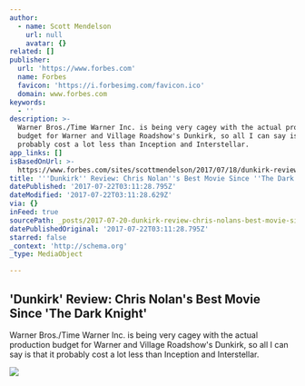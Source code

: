 ```yaml
---
author:
  - name: Scott Mendelson
    url: null
    avatar: {}
related: []
publisher:
  url: 'https://www.forbes.com'
  name: Forbes
  favicon: 'https://i.forbesimg.com/favicon.ico'
  domain: www.forbes.com
keywords:
  - ''
description: >-
  Warner Bros./Time Warner Inc. is being very cagey with the actual production
  budget for Warner and Village Roadshow's Dunkirk, so all I can say is that it
  probably cost a lot less than Inception and Interstellar.
app_links: []
isBasedOnUrl: >-
  https://www.forbes.com/sites/scottmendelson/2017/07/18/dunkirk-review-chris-nolans-best-movie-since-the-dark-knight/amp/
title: '''Dunkirk'' Review: Chris Nolan''s Best Movie Since ''The Dark Knight'''
datePublished: '2017-07-22T03:11:28.795Z'
dateModified: '2017-07-22T03:11:28.629Z'
via: {}
inFeed: true
sourcePath: _posts/2017-07-20-dunkirk-review-chris-nolans-best-movie-since-the-dark-k.md
datePublishedOriginal: '2017-07-22T03:11:28.795Z'
starred: false
_context: 'http://schema.org'
_type: MediaObject

---
```

<article style=""><h1>'Dunkirk' Review: Chris Nolan's Best Movie Since 'The Dark Knight'</h1><p>Warner Bros./Time Warner Inc. is being very cagey with the actual production budget for Warner and Village Roadshow's Dunkirk, so all I can say is that it probably cost a lot less than Inception and Interstellar.</p><img src="https://blogs-images.forbes.com/scottmendelson/files/2017/07/MV5BMTY4NTk5OTE1MF5BMl5BanBnXkFtZTgwMDgyNDY4MjI@._V1_SX1777_CR001777744_AL_-1200x675.jpg?width=640&amp;height=434" /></article>